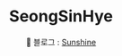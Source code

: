 <h1 align="center"> SeongSinHye</h1>

<p style="text-align: center;">📗 블로그 :  
  <a href="https://sunshine0.hashnode.dev/">Sunshine</a></p>


